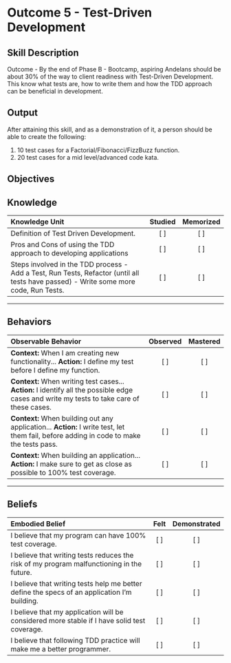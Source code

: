 # Outcome 5 - Test-Driven Development

**Skill Description**
----------
Outcome - By the end of Phase B - Bootcamp, aspiring Andelans should be about 30% of the way to client readiness with Test-Driven Development. This know what tests are, how to write them and how the TDD approach can be beneficial in development.


**Output**
----------
After attaining this skill, and as a demonstration of it, a person should be able to create the following:

1. 10 test cases for a Factorial/Fibonacci/FizzBuzz function.
2. 20 test cases for a mid level/advanced code kata.


**Objectives**
----------

## **Knowledge**


| Knowledge Unit   |      Studied      | Memorized |
|:-------------|:------------------:|:--------:|
| Definition of Test Driven Development. | [ ] | [ ]  |
| Pros and Cons of using the TDD approach to developing applications |   [ ]   |   [ ] |
| Steps involved in the TDD process - Add a Test, Run Tests, Refactor (until all tests have passed) - Write some more code, Run Tests. | [ ] |    [ ] |


----------


## **Behaviors**


| Observable Behavior   |      Observed      | Mastered |
|:-------------|:------------------:|:--------:|
| **Context:** When I am creating new functionality... **Action:** I define my test before I define my function. | [ ] | [ ]  |
| **Context:** When writing test cases... **Action:** I identify all the possible edge cases and write my tests to take care of these cases. | [ ] |    [ ] |
| **Context:** When building out any application... **Action:**  I write test, let them fail, before adding in code to make the tests pass. |   [ ]   |   [ ] |
| **Context:** When building an application... **Action:** I make sure to get as close as possible to 100% test coverage. | [ ] |    [ ] |

----------


## **Beliefs**


| Embodied Belief   |      Felt      | Demonstrated |
|:-------------|:------------------:|:--------:|
| I believe that my program can have 100% test coverage. |   [ ]   |   [ ] |
| I believe that writing tests reduces the risk of my program malfunctioning in the future. |   [ ]   |   [ ] |
| I believe that writing tests help me better define the specs of an application I’m building. |   [ ]   |   [ ] |
| I believe that my application will be considered more stable if I have solid test coverage. |   [ ]   |   [ ] |
| I believe that following TDD practice will make me a better programmer. |   [ ]   |   [ ] |

